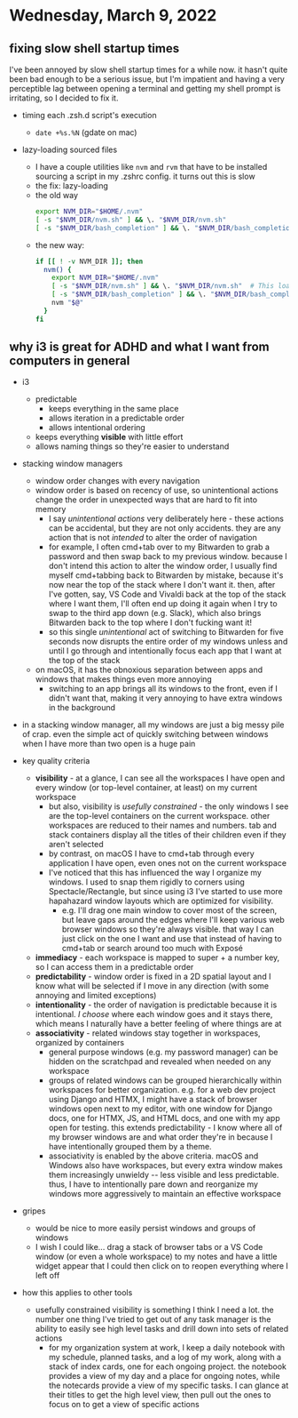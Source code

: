 # Wednesday, March 9, 2022

## fixing slow shell startup times

I've been annoyed by slow shell startup times for a while now. it hasn't quite
been bad enough to be a serious issue, but I'm impatient and having a very
perceptible lag between opening a terminal and getting my shell prompt is
irritating, so I decided to fix it.

- timing each .zsh.d script's execution
  - `date +%s.%N` (gdate on mac)

- lazy-loading sourced files
  - I have a couple utilities like `nvm` and `rvm` that have to be installed
    sourcing a script in my .zshrc config. it turns out this is slow
  - the fix: lazy-loading
  - the old way
    ```sh
    export NVM_DIR="$HOME/.nvm" 
    [ -s "$NVM_DIR/nvm.sh" ] && \. "$NVM_DIR/nvm.sh"
    [ -s "$NVM_DIR/bash_completion" ] && \. "$NVM_DIR/bash_completion"
    ```
  - the new way:
    ```sh
    if [[ ! -v NVM_DIR ]]; then
      nvm() {
        export NVM_DIR="$HOME/.nvm"
        [ -s "$NVM_DIR/nvm.sh" ] && \. "$NVM_DIR/nvm.sh"  # This loads nvm
        [ -s "$NVM_DIR/bash_completion" ] && \. "$NVM_DIR/bash_completion"  # This loads nvm bash_completion
        nvm "$@"
      }
    fi
    ```

## why i3 is great for ADHD and what I want from computers in general

- i3 
  - predictable
    - keeps everything in the same place
    - allows iteration in a predictable order
    - allows intentional ordering
  - keeps everything **visible** with little effort
  - allows naming things so they're easier to understand
- stacking window managers
  - window order changes with every navigation
  - window order is based on recency of use, so unintentional actions change the
    order in unexpected ways that are hard to fit into memory
    - I say _unintentional actions_ very deliberately here - these actions can
      be accidental, but they are not only accidents. they are any action that is not _intended_ to alter the order of navigation
    - for example, I often cmd+tab over to my Bitwarden to grab a password and
      then swap back to my previous window. because I don't intend this action
      to alter the window order, I usually find myself cmd+tabbing back to
      Bitwarden by mistake, because it's now near the top of the stack where I
      don't want it. then, after I've gotten, say, VS Code and Vivaldi back at
      the top of the stack where I want them, I'll often end up doing it again
      when I try to swap to the third app down (e.g. Slack), which also brings
      Bitwarden back to the top where I don't fucking want it!
    - so this single _unintentional_ act of switching to Bitwarden for five
      seconds now disrupts the entire order of my windows unless and until I go
      through and intentionally focus each app that I want at the top of the stack
  - on macOS, it has the obnoxious separation between apps and windows that
    makes things even more annoying
    - switching to an app brings all its windows to the front, even if I didn't
      want that, making it very annoying to have extra windows in the background
- in a stacking window manager, all my windows are just a big messy pile of
  crap. even the simple act of quickly switching between windows when I have
  more than two open is a huge pain
  
- key quality criteria
  - **visibility** - at a glance, I can see all the workspaces I have open and
    every window (or top-level container, at least) on my current workspace
    - but also, visibility is _usefully constrained_ - the only windows I see
      are the top-level containers on the current workspace. other workspaces
      are reduced to their names and numbers. tab and stack containers display
      all the titles of their children even if they aren't selected
    - by contrast, on macOS I have to cmd+tab through every application I have
      open, even ones not on the current workspace
    - I've noticed that this has influenced the way I organize my windows. I
      used to snap them rigidly to corners using Spectacle/Rectangle, but since
      using i3 I've started to use more hapahazard window layouts which are
      optimized for visibility.
      - e.g. I'll drag one main window to cover most of the screen, but leave
        gaps around the edges where I'll keep various web browser windows so
        they're always visible. that way I can just click on the one I want and
        use that instead of having to cmd+tab or search around too much with
        Exposé
  - **immediacy** - each workspace is mapped to super + a number key, so I can
    access them in a predictable order
  - **predictability** - window order is fixed in a 2D spatial layout and I know
    what will be selected if I move in any direction (with some annoying and
    limited exceptions)
  - **intentionality** - the order of navigation is predictable because it is
    intentional. _I choose_ where each window goes and it stays there, which
    means I naturally have a better feeling of where things are at
  - **associativity** - related windows stay together in workspaces, organized
    by containers
    - general purpose windows (e.g. my password manager) can be hidden on the
      scratchpad and revealed when needed on any workspace
    - groups of related windows can be grouped hierarchically within workspaces
      for better organization. e.g. for a web dev project using Django and HTMX,
      I might have a stack of browser windows open next to my editor, with one
      window for Django docs, one for HTMX, JS, and HTML docs, and one with my
      app open for testing. this extends predictability - I know where all of my
      browser windows are and what order they're in because I have intentionally
      grouped them by a theme.
    - associativity is enabled by the above criteria. macOS and Windows also
      have workspaces, but every extra window makes them increasingly unwieldy
      -- less visible and less predictable. thus, I have to intentionally pare
      down and reorganize my windows more aggressively to maintain an effective
      workspace

- gripes
  - would be nice to more easily persist windows and groups of windows
  - I wish I could like... drag a stack of browser tabs or a VS Code window (or
    even a whole workspace) to my notes and have a little widget appear that I
    could then click on to reopen everything where I left off

- how this applies to other tools
  - usefully constrained visibility is something I think I need a lot. the
    number one thing I've tried to get out of any task manager is the ability to
    easily see high level tasks and drill down into sets of related actions
    - for my organization system at work, I keep a daily notebook with my
      schedule, planned tasks, and a log of my work, along with a stack of index
      cards, one for each ongoing project. the notebook provides a view of my
      day and a place for ongoing notes, while the notecards provide a view of
      my specific tasks. I can glance at their titles to get the high level
      view, then pull out the ones to focus on to get a view of specific actions
